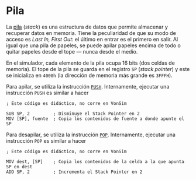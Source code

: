 # Pila

La [pila](<https://es.wikipedia.org/wiki/Pila_(inform%C3%A1tica)>) (_stack_) es una estructura de datos que permite almacenar y recuperar datos en memoria. Tiene la peculiaridad de que su modo de acceso es _Last In, First Out_: el último en entrar es el primero en salir. Al igual que una pila de papeles, se puede apilar papeles encima de todo o quitar papeles desde el tope — nunca desde el medio.

En el simulador, cada elemento de la pila ocupa 16 bits (dos celdas de memoria). El tope de la pila se guarda en el registro `SP` (_stack pointer_) y este se inicializa en `4000h` (la dirección de memoria más grande es `3FFFH`).

Para apilar, se utiliza la instrucción [`PUSH`](./instrucciones/transferencia-de-datos#push). Internamente, ejecutar una instrucción `PUSH` es similar a hacer

```vonsim
; Este código es didáctico, no corre en VonSim

SUB SP, 2         ; Disminuye el Stack Pointer en 2
MOV [SP], fuente  ; Copia los contenidos de fuente a donde apunte el SP
```

Para desapilar, se utiliza la instrucción [`POP`](./instrucciones/transferencia-de-datos#pop). Internamente, ejecutar una instrucción `POP` es similar a hacer

```vonsim
; Este código es didáctico, no corre en VonSim

MOV dest, [SP]    ; Copia los contenidos de la celda a la que apunta SP en dest
ADD SP, 2         ; Incrementa el Stack Pointer en 2
```
